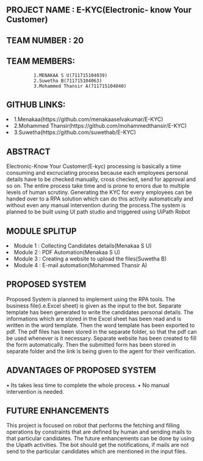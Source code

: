 ## PROJECT NAME : E-KYC(Electronic- know Your Customer)
## TEAM NUMBER : 20  
## TEAM MEMBERS: 
              1.MENAKAA S U(711715104039)
              2.Suwetha B(711715104063)
              3.Mohammed Thansir A(711715104040)
 
## GITHUB LINKS:
<li>1.Menakaa(https://github.com/menakaaselvakumar/E-KYC)</li>
<li>2.Mohammed Thansir(https://github.com/mohammedthansir/E-KYC)</li>
<li>3.Suwetha(https://github.com/suwethab/E-KYC)</li>


## ABSTRACT 
Electronic-Know Your Customer(E-kyc) processing is basically a time consuming and excruciating process because each employees personal details have to be checked manually, cross checked, send for approval and so on. The entire process take time and is prone to errors due to multiple levels of human scrutiny. Generating the KYC for every employees can be handed over to a RPA solution which can do this activity automatically and without even any manual intervention during the process.The system is planned to be built using UI path studio and triggered using UiPath Robot
 
## MODULE SPLITUP
<li>Module 1 : Collecting Candidates details(Menakaa S U)</li>
<li>Module 2 : PDF Automation(Menakaa S U)</li>
<li>Module 3 : Creating a website to upload the files(Suwetha B)</li>
<li>Module 4 : E-mail automation(Mohammed Thansir A)</li>

## PROPOSED SYSTEM
Proposed System is planned to implement using the RPA tools. The business file(i.e.Excel sheet) is given as the input to the bot. Separate template has been generated to write the candidates personal details. The informations which are stored in the Excel sheet has been read and is written in the word template. Then the word template has been exported to pdf. The pdf files has been stored in the separate folder, so that the pdf can be used whenever is it necessary. Separate website has been created to fill the form automatically. Then the submitted form has been stored in separate folder and the link is being given to the agent for their verification.

## ADVANTAGES OF PROPOSED SYSTEM
  •	Its takes less time to complete the whole process.
  •	No manual intervention is needed.
  
## FUTURE ENHANCEMENTS 	 
This project is focused on robot that performs the fetching and filling  operations by constraints that are defined by human and sending mails to that particular candidates. The future enhancements can be done by using the Uipath activities. The bot should get the notifications, if mails are not send to the particular  candidates which are mentioned in the input files.

               
             
        

